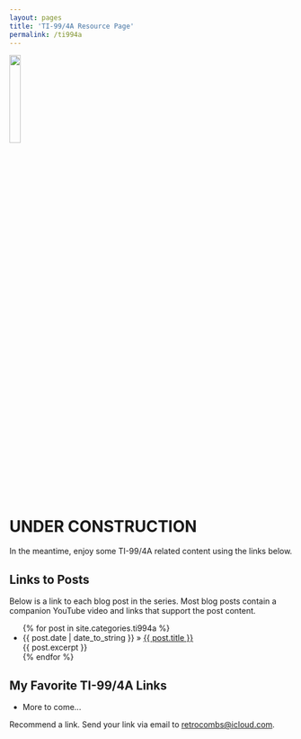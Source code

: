 ```yaml
---
layout: pages
title: 'TI-99/4A Resource Page'
permalink: /ti994a
---
```


<img class="category" src="http://www.stevencombs.com/images/design/ti.svg" width="20%" />

# UNDER CONSTRUCTION

In the meantime, enjoy some TI-99/4A related content using the links below.

## Links to Posts

Below is a link to each blog post in the series. Most blog posts contain a companion YouTube video and links that support the post content.

<ul id="blog-posts" class="posts">
{% for post in site.categories.ti994a %}
    <li><span>{{ post.date | date_to_string }} &raquo; </span><a href="{{ post.url }}">{{ post.title }}</a></li><div> {{ post.excerpt }} </div>
{% endfor %}
</ul>

## My Favorite TI-99/4A Links

* More to come...

Recommend a link. Send your link via email to [retrocombs@icloud.com](mailto:retrocombs@icloud.com?subject=Recommend%20Link).
